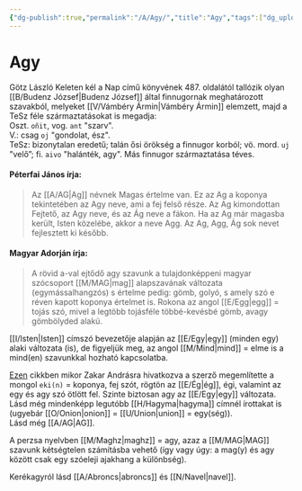 ```yaml
---
{"dg-publish":true,"permalink":"/A/Agy/","title":"Agy","tags":["dg_uploaded"],"created":"2023-10-13T12:35","updated":"2023-11-08T03:28"}
---
```



# Agy

Götz László Keleten kél a Nap című könyvének 487. oldalától tallózik olyan [[B/Budenz József\|Budenz József]] által finnugornak meghatározott szavakból, melyeket [[V/Vámbéry Ármin\|Vámbéry Ármin]] elemzett, majd a TeSz féle származtatásokat is megadja:  
Oszt. `oñit`, vog. `ant` "szarv".  
V.: csag `oj` "gondolat, ész".  
TeSz: bizonytalan eredetű; talán ősi örökség a finnugor korból; vö. mord. `uj` "velő”; fi. `aivo` "halánték, agy". Más finnugor származtatása téves.

#### Péterfai János írja:

> Az [[A/AG\|Ag]] névnek Magas értelme van. Ez az Ag a koponya tekintetében az Agy neve, ami a fej felső része. Az Ag kimondottan Fejtető, az Agy neve, és az Ág neve a fákon. Ha az Ag már magasba került, Isten közelébe, akkor a neve Agg. Az Ag, Agg, Ág sok nevet fejlesztett ki később.  

#### Magyar Adorján írja:  

> A rövid a-val ejtődő agy szavunk a tulajdonképpeni magyar szócsoport [[M/MAG\|mag]] alapszavának változata (egymássalhangzós) s értelme pedig: gömb, golyó, s amely szó e réven kapott koponya értelmet is. Rokona az angol [[E/Egg\|egg]] = tojás szó, mivel a legtöbb tojásféle többé-kevésbé gömb, avagy gömbölyded alakú.  

[[I/Isten\|Isten]] címszó bevezetője alapján az [[E/Egy\|egy]] (minden egy) alaki változata (is), de figyeljük meg, az angol [[M/Mind\|mind]] = elme is a mind(en) szavunkkal hozható kapcsolatba.  

[Ezen](http://altaica.ru/LIBRARY/CLAUSON/Sumerian-Ural-Altaic-Affinities.pdf) cikkben mikor Zakar Andrásra hivatkozva a szerző megemlítette a mongol `eki(n)` = koponya, fej szót, rögtön az [[E/Ég\|ég]], égi, valamint az egy és agy szó ötlött fel. Szinte biztosan agy az [[E/Egy\|egy]] változata.  
Lásd még mindenképp legutóbb [[H/Hagyma\|hagyma]] címnél írottakat is (ugyebár [[O/Onion\|onion]] = [[U/Union\|union]] = egy(ség)).  
Lásd még [[A/AG\|AG]].  

A perzsa nyelvben [[M/Maghz\|maghz]] = agy, azaz a [[M/MAG\|MAG]] szavunk kétségtelen számításba vehető (így vagy úgy: a mag(y) és agy között csak egy szóeleji ajakhang a különbség).  

Kerékagyról lásd [[A/Abroncs\|abroncs]] és [[N/Navel\|navel]].  